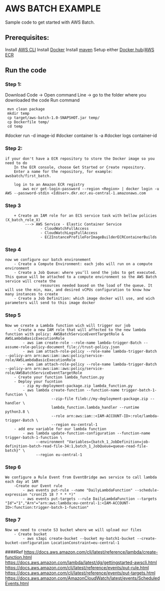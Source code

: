 # AWS BATCH  EXAMPLE
Sample code to get started with AWS Batch.
## Prerequisites:
Install [AWS CLI](https://docs.aws.amazon.com/cli/latest/userguide/cli-chap-install.html)
Install [Docker](https://docs.docker.com/install/)
Install [maven](https://maven.apache.org/download.cgi)
Setup either [Docker hub](https://hub.docker.com/signup)/[AWS ECR](https://docs.aws.amazon.com/AmazonECR/latest/userguide/get-set-up-for-amazon-ecr.html)
## Run the code

### Step 1: 
Download Code -> Open command Line -> go to the folder where you downloaded the code
Run command
```
 mvn clean package
 mkdir temp
 cp target/aws-batch-1.0-SNAPSHOT.jar temp/
 cp Dockerfile temp/
 cd temp
 ```

#docker run -d image-id
#docker container ls -a
#docker logs container-id

### Step 2:
    if your don't have a ECR repository to store the Docker image so you need to do
        In the ECR console, choose Get Started or Create repository.
        Enter a name for the repository, for example: awsbatch/first_batch.

        log in to an Amazon ECR registry
            aws ecr get-login-password --region <Region> | docker login -u AWS --password-stdin <IdUser>.dkr.ecr.eu-central-1.amazonaws.com

### Step 3
        + Create an IAM role for an ECS service task with bellow policies (X_batch_role_X)
             ---> AWS Service - Elastic Container Service
                    - CloudWatchFullAccess
                    - CloudWatchLogsFullAccess
                    - EC2InstanceProfileForImageBuilderECRContainerBuilds
### Step 4
    now we configure our batch environement
        - Create a Compute Environment: each jobs will run on a compute environment
        - Create a Job Queue: where you’ll send the jobs to get executed. This queue will be attached to a compute environment so the AWS Batch service will create the
                    resources needed based on the load of the queue. It will use the min, max, and desired vCPUs configuration to know how many instances to create
        - Create a Job Definition: which image docker will use, and wich parameters will send to this image docker

### Step 5
    Now we create a Lambda function wich will trigger our job
        - Create a new IAM role that will affected to the new lambda function with policy: AWSBatchServiceEventTargetRole & AWSLambdaBasicExecutionRole
            - aws iam create-role --role-name lambda-trigger-Batch --assume-role-policy-document file://trust-policy.json
            - aws iam attach-role-policy --role-name lambda-trigger-Batch --policy-arn arn:aws:iam::aws:policy/service-role/AWSLambdaBasicExecutionRole
            - aws iam attach-role-policy --role-name lambda-trigger-Batch --policy-arn arn:aws:iam::aws:policy/service-role/AWSBatchServiceEventTargetRole
        - Create your function lambda_function.py
        - Deploy your fucntion
            - zip my-deployment-package.zip lambda_function.py
            - aws lambda create-function --function-name trigger-batch-1-function \
                         --zip-file fileb://my-deployment-package.zip --handler \
                         lambda_function.lambda_handler --runtime python3.8 \
                         --role arn:aws:iam::<IAM-ACCOUNT-ID>:role/lambda-trigger-Batch \
                         --region eu-central-1
        - add env variable for our lambda function
            - aws lambda update-function-configuration --function-name trigger-batch-1-function \
                  --environment "Variables={batch_1_JobDefinition=job-definition-batch-read-file-34:1,batch_1_JobQueue=queue-read-file-batch}" \
                  --region eu-central-1

### Step 6
    We configure a Rule Event from EventBridge aws service to call lambda each day at 1AM
        -Create our Event rule
            - aws events put-rule --name "DailyLambdaFunction" --schedule-expression "cron(25 18 ? * * *)"
            - aws events put-targets --rule DailyLambdaFunction --targets "Id"="1","Arn"="arn:aws:lambda:eu-central-1:<IAM-ACCOUNT-ID>:function:trigger-batch-1-function"


### Step 7
    Now we need to create S3 bucket where we will upload our files
        - Create bucket
            - aws s3api create-bucket --bucket my-batch1-bucket --create-bucket-configuration LocationConstraint=eu-central-1



####Ref
    https://docs.aws.amazon.com/cli/latest/reference/lambda/create-function.html
    https://docs.aws.amazon.com/lambda/latest/dg/gettingstarted-awscli.html
    https://docs.aws.amazon.com/cli/latest/reference/events/put-rule.html
    https://docs.aws.amazon.com/cli/latest/reference/events/put-targets.html
    https://docs.aws.amazon.com/AmazonCloudWatch/latest/events/ScheduledEvents.html


